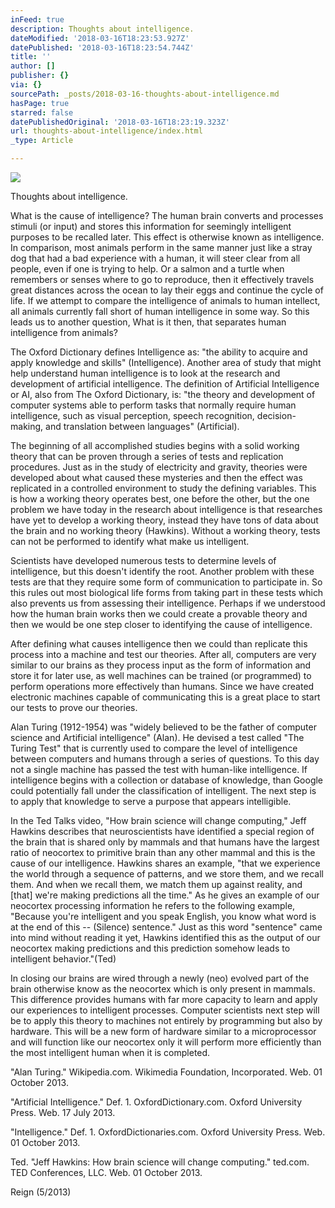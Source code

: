 ```yaml
---
inFeed: true
description: Thoughts about intelligence.
dateModified: '2018-03-16T18:23:53.927Z'
datePublished: '2018-03-16T18:23:54.744Z'
title: ''
author: []
publisher: {}
via: {}
sourcePath: _posts/2018-03-16-thoughts-about-intelligence.md
hasPage: true
starred: false
datePublishedOriginal: '2018-03-16T18:23:19.323Z'
url: thoughts-about-intelligence/index.html
_type: Article

---
```

![](https://the-grid-user-content.s3-us-west-2.amazonaws.com/e7e52ca2-9676-4788-a32d-1c6b909df0ab.png)

Thoughts about intelligence.

What is the cause of intelligence? The human brain converts and processes stimuli (or input) and stores this information for seemingly intelligent purposes to be recalled later. This effect is otherwise known as intelligence. In comparison, most animals perform in the same manner just like a stray dog that had a bad experience with a human, it will steer clear from all people, even if one is trying to help. Or a salmon and a turtle when remembers or senses where to go to reproduce, then it effectively travels great distances across the ocean to lay their eggs and continue the cycle of life. If we attempt to compare the intelligence of animals to human intellect, all animals currently fall short of human intelligence in some way. So this leads us to another question, What is it then, that separates human intelligence from animals?

The Oxford Dictionary defines Intelligence as: "the ability to acquire and apply knowledge and skills" (Intelligence). Another area of study that might help understand human intelligence is to look at the research and development of artificial intelligence. The definition of Artificial Intelligence or AI, also from The Oxford Dictionary, is: "the theory and development of computer systems able to perform tasks that normally require human intelligence, such as visual perception, speech recognition, decision-making, and translation between languages" (Artificial).

The beginning of all accomplished studies begins with a solid working theory that can be proven through a series of tests and replication procedures. Just as in the study of electricity and gravity, theories were developed about what caused these mysteries and then the effect was replicated in a controlled environment to study the defining variables. This is how a working theory operates best, one before the other, but the one problem we have today in the research about intelligence is that researches have yet to develop a working theory, instead they have tons of data about the brain and no working theory (Hawkins). Without a working theory, tests can not be performed to identify what make us intelligent.

Scientists have developed numerous tests to determine levels of intelligence, but this doesn't identify the root. Another problem with these tests are that they require some form of communication to participate in. So this rules out most biological life forms from taking part in these tests which also prevents us from assessing their intelligence. Perhaps if we understood how the human brain works then we could create a provable theory and then we would be one step closer to identifying the cause of intelligence.

After defining what causes intelligence then we could than replicate this process into a machine and test our theories. After all, computers are very similar to our brains as they process input as the form of information and store it for later use, as well machines can be trained (or programmed) to perform operations more effectively than humans. Since we have created electronic machines capable of communicating this is a great place to start our tests to prove our theories.

Alan Turing (1912-1954) was "widely believed to be the father of computer science and Artificial intelligence" (Alan). He devised a test called "The Turing Test" that is currently used to compare the level of intelligence between computers and humans through a series of questions. To this day not a single machine has passed the test with human-like intelligence. If intelligence begins with a collection or database of knowledge, than Google could potentially fall under the classification of intelligent. The next step is to apply that knowledge to serve a purpose that appears intelligible.

In the Ted Talks video, "How brain science will change computing," Jeff Hawkins describes that neuroscientists have identified a special region of the brain that is shared only by mammals and that humans have the largest ratio of neocortex to primitive brain than any other mammal and this is the cause of our intelligence. Hawkins shares an example, "that we experience the world through a sequence of patterns, and we store them, and we recall them. And when we recall them, we match them up against reality, and \[that\] we're making predictions all the time." As he gives an example of our neocortex processing information he refers to the following example, "Because you're intelligent and you speak English, you know what word is at the end of this -- (Silence) sentence." Just as this word "sentence" came into mind without reading it yet, Hawkins identified this as the output of our neocortex making predictions and this prediction somehow leads to intelligent behavior."(Ted)

In closing our brains are wired through a newly (neo) evolved part of the brain otherwise know as the neocortex which is only present in mammals. This difference provides humans with far more capacity to learn and apply our experiences to intelligent processes. Computer scientists next step will be to apply this theory to machines not entirely by programming but also by hardware. This will be a new form of hardware similar to a microprocessor and will function like our neocortex only it will perform more efficiently than the most intelligent human when it is completed.

"Alan Turing." Wikipedia.com. Wikimedia Foundation, Incorporated. Web. 01 October 2013\.

"Artificial Intelligence." Def. 1\. OxfordDictionary.com. Oxford University Press. Web. 17 July 2013\.

"Intelligence." Def. 1\. OxfordDictionaries.com. Oxford University Press. Web. 01 October 2013\.

Ted. "Jeff Hawkins: How brain science will change computing." ted.com. TED Conferences, LLC. Web. 01 October 2013\.

Reign (5/2013)